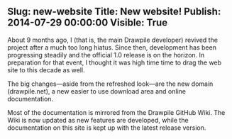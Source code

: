 Slug: new-website
Title: New website!
Publish: 2014-07-29 00:00:00
Visible: True
---
About 9 months ago, I (that is, the main Drawpile developer) revived the project after a much too long hiatus. Since then, development has been progressing steadily and the official 1.0 release is on the horizon. In preparation for that event, I thought it was high time time to drag the web site to this decade as well.

The big changes—aside from the refreshed look—are the new domain (drawpile.net), a new easier to use download area and online documentation.

Most of the documentation is mirrored from the Drawpile GitHub Wiki. The Wiki is now updated as new features are developed, while the documentation on this site is kept up with the latest release version.

